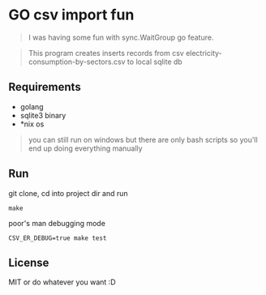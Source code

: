 # GO csv import fun
> I was having some fun with sync.WaitGroup go feature.

> This program creates inserts records from csv electricity-consumption-by-sectors.csv to local sqlite db

## Requirements

* golang
* sqlite3 binary
* *nix os 

> you can still run on windows but there are only bash scripts so you'll end up doing everything manually

## Run

git clone, cd into project dir and run

```
make
```

poor's man debugging mode
```
CSV_ER_DEBUG=true make test
```

## License
MIT or do whatever you want :D

